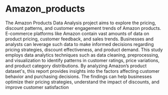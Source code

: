# Amazon_products
The Amazon Products Data Analysis project aims to explore the pricing, discount patterns, and
customer engagement trends of Amazon products. E-commerce platforms like Amazon contain vast
amounts of data on product pricing, customer feedback, and sales trends. Businesses and analysts
can leverage such data to make informed decisions regarding pricing strategies, discount
effectiveness, and product demand. 
This study employs data analytics techniques such as data cleaning, preprocessing, and visualization
to identify patterns in customer ratings, price variations, and product category distributions. By
analyzing Amazon’s product dataset's, this report provides insights into the factors affecting
customer behavior and purchasing decisions. The findings can help businesses optimize their
pricing strategies, understand the impact of discounts, and improve customer satisfaction
